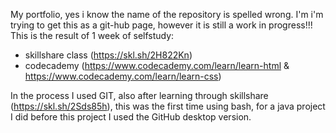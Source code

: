 My portfolio, yes i know the name of the repository is spelled wrong. I'm i'm trying to get this as a git-hub page, however it is still a work in progress!!! This is the result of 1 week of selfstudy:
- skillshare class (https://skl.sh/2H822Kn)
- codecademy (https://www.codecademy.com/learn/learn-html & https://www.codecademy.com/learn/learn-css)

In the process I used GIT, also after learning through skillshare (https://skl.sh/2Sds85h), this was the first time using bash, for a java project I did before this project I used the GitHub desktop version.
